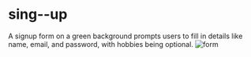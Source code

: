 # sing--up
A signup form on a green background prompts users to fill in details like name, email, and password, with hobbies being optional.
![form](https://github.com/VINITCHAVDA/sing--up/assets/146835471/b49e6995-addb-4b82-9ddf-36aa40e2c58b)
